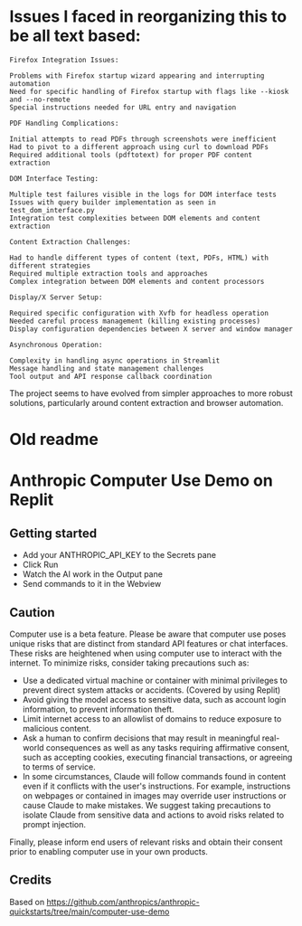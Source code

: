 # Issues I faced in reorganizing this to be all text based: 

    Firefox Integration Issues:

    Problems with Firefox startup wizard appearing and interrupting automation
    Need for specific handling of Firefox startup with flags like --kiosk and --no-remote
    Special instructions needed for URL entry and navigation

    PDF Handling Complications:

    Initial attempts to read PDFs through screenshots were inefficient
    Had to pivot to a different approach using curl to download PDFs
    Required additional tools (pdftotext) for proper PDF content extraction

    DOM Interface Testing:

    Multiple test failures visible in the logs for DOM interface tests
    Issues with query builder implementation as seen in test_dom_interface.py
    Integration test complexities between DOM elements and content extraction

    Content Extraction Challenges:

    Had to handle different types of content (text, PDFs, HTML) with different strategies
    Required multiple extraction tools and approaches
    Complex integration between DOM elements and content processors

    Display/X Server Setup:

    Required specific configuration with Xvfb for headless operation
    Needed careful process management (killing existing processes)
    Display configuration dependencies between X server and window manager

    Asynchronous Operation:

    Complexity in handling async operations in Streamlit
    Message handling and state management challenges
    Tool output and API response callback coordination

The project seems to have evolved from simpler approaches to more robust solutions, particularly around content extraction and browser automation.


# Old readme
# Anthropic Computer Use Demo on Replit

## Getting started
* Add your ANTHROPIC_API_KEY to the Secrets pane
* Click Run
* Watch the AI work in the Output pane
* Send commands to it in the Webview

## Caution

Computer use is a beta feature. Please be aware that computer use poses unique risks that are distinct from standard API features or chat interfaces. These risks are heightened when using computer use to interact with the internet. To minimize risks, consider taking precautions such as:

* Use a dedicated virtual machine or container with minimal privileges to prevent direct system attacks or accidents. (Covered by using Replit)
* Avoid giving the model access to sensitive data, such as account login information, to prevent information theft.
* Limit internet access to an allowlist of domains to reduce exposure to malicious content.
* Ask a human to confirm decisions that may result in meaningful real-world consequences as well as any tasks requiring affirmative consent, such as accepting cookies, executing financial transactions, or agreeing to terms of service.
* In some circumstances, Claude will follow commands found in content even if it conflicts with the user's instructions. For example, instructions on webpages or contained in images may override user instructions or cause Claude to make mistakes. We suggest taking precautions to isolate Claude from sensitive data and actions to avoid risks related to prompt injection.

Finally, please inform end users of relevant risks and obtain their consent prior to enabling computer use in your own products.

## Credits
Based on https://github.com/anthropics/anthropic-quickstarts/tree/main/computer-use-demo